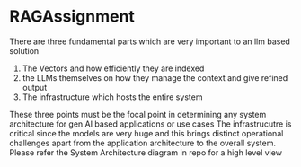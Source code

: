 # RAGAssignment
There are three fundamental parts which are very important to an llm based solution
1. The Vectors and how efficiently they are indexed
2. the LLMs themselves on how they manage the context and give refined output
3. The infrastructure which hosts the entire system

These three points must be the focal point in determining any system architecture for gen AI based applications or use cases
The infrastrucutre is critical since the models are very huge and this brings distinct operational challenges apart from the application architecture to the overall system.
Please refer the System Architecture diagram in repo for a high level view
